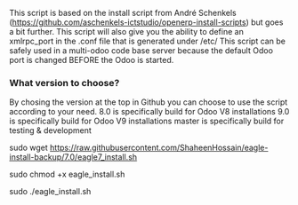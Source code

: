 This script is based on the install script from André Schenkels (https://github.com/aschenkels-ictstudio/openerp-install-scripts)
but goes a bit further. This script will also give you the ability to define an xmlrpc_port in the .conf file that is generated under /etc/
This script can be safely used in a multi-odoo code base server because the default Odoo port is changed BEFORE the Odoo is started.

<h3>What version to choose?</h3>
By chosing the version at the top in Github you can choose to use the script according to your need.
8.0 is specifically build for Odoo V8 installations
9.0 is specifically build for Odoo V9 installations
master is specifically build for testing & development



sudo wget https://raw.githubusercontent.com/ShaheenHossain/eagle-install-backup/7.0/eagle7_install.sh

sudo chmod +x eagle_install.sh

sudo ./eagle_install.sh

